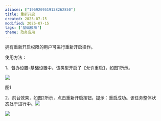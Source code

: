 ```yaml
---
aliases: ["1969209519138262850"]
title: 重新开启
created: 2025-07-15
modified: 2025-07-15
tags: ['基础模块']
theme: 政务应用
---
```


拥有重新开启权限的用户可进行重新开启操作。

使用方法：

1、督办设置-基础设置中，该类型开启了【允许重启】，如图1所示。

![](https://myhelpdoc.oss-cn-heyuan.aliyuncs.com/mdimages/610f3fbdd79f228f04ee8a05ddd9c9e7.jpg)

图1

2、前台效果，如图2所示，点击重新开启按钮，提示：重启成功。该任务整体状态处于进行中。![](https://myhelpdoc.oss-cn-heyuan.aliyuncs.com/mdimages/57092893d04244cf654811d9b6cadc15.jpg)

![](https://myhelpdoc.oss-cn-heyuan.aliyuncs.com/mdimages/1b130302d083894ff5b924c06d9c36c5.jpg)

